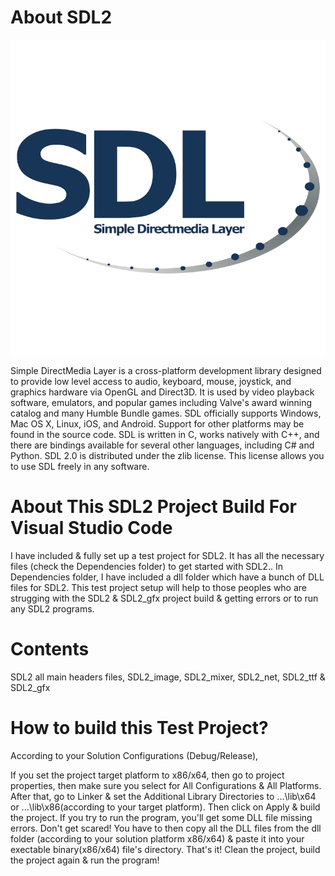 # About SDL2

![SDL2](/Resources/Branding/logo.png?raw=true"SDL")

Simple DirectMedia Layer is a cross-platform development library designed to provide low level access to audio, keyboard, mouse, joystick, and graphics hardware via OpenGL and Direct3D. It is used by video playback software, emulators, and popular games including Valve's award winning catalog and many Humble Bundle games.
SDL officially supports Windows, Mac OS X, Linux, iOS, and Android. Support for other platforms may be found in the source code.
SDL is written in C, works natively with C++, and there are bindings available for several other languages, including C# and Python.
SDL 2.0 is distributed under the zlib license. This license allows you to use SDL freely in any software.

# About This SDL2 Project Build For Visual Studio Code
I have included & fully set up a test project for SDL2. It has all the necessary files (check the Dependencies folder) to get started with SDL2.. 
In Dependencies folder, I have included a dll folder which have a bunch of DLL files for SDL2.
This test project setup will help to those peoples who are strugging with the SDL2 & SDL2_gfx project build & getting errors or to run any SDL2 programs.

# Contents
SDL2 all main headers files,
SDL2_image,
SDL2_mixer,
SDL2_net,
SDL2_ttf &
SDL2_gfx

# How to build this Test Project?
According to your Solution Configurations (Debug/Release),

If you set the project target platform to x86/x64, then go to project properties, then make sure you select for All Configurations & All Platforms.
After that, go to Linker & set the Additional Library Directories to ...\lib\x64 or ...\lib\x86(according to your target platform). Then click on Apply & build the project. If you try to run the program, you'll get some DLL file missing errors. Don't get scared!
You have to then copy all the DLL files from the dll folder (according to your solution platform x86/x64) & paste it into your exectable binary(x86/x64) file's directory.
That's it! Clean the project, build the project again & run the program!
